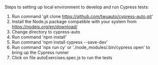 Steps to setting up local environment to develop and run Cypress tests: 

1. Run command 'git clone https://github.com/twuauto/cypress-auto.git' 
2. Install the Node.js package compatible with your system from https://nodejs.org/en/download/
3. Change directory to cypress-auto
4. Run command 'npm install'
5. Run command 'npm install cypress --save-dev'
6. Run command 'npx run cy' or './node_modules/.bin/cypress open' to bring up the Cypress runner
7. Click on file autoExercises.spec.js to run the tests
